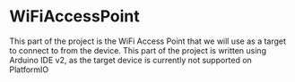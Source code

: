 # WiFiAccessPoint

This part of the project is the WiFi Access Point that we will use as a target to connect to from the device. This part of the project is written using Arduino IDE v2, as the target device is currently not supported on PlatformIO
